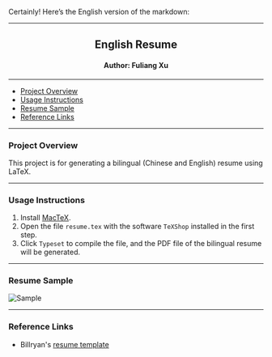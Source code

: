 Certainly! Here’s the English version of the markdown:

****

##  <center>English Resume</center>
#### <center>Author: Fuliang Xu</center>

****

*   [Project Overview](#intro)
*   [Usage Instructions](#usage)
*   [Resume Sample](#demo)
*   [Reference Links](#link)

****

###  <a name="intro">Project Overview</a>

This project is for generating a bilingual (Chinese and English) resume using LaTeX.

****

###  <a name="usage">Usage Instructions</a>

1. Install [MacTeX](https://tug.org/mactex/mactex-download.html).
2. Open the file `resume.tex` with the software `TeXShop` installed in the first step.
3. Click `Typeset` to compile the file, and the PDF file of the bilingual resume will be generated.

****

### <a name="demo">Resume Sample</a>

![Sample](https://github.com/houjp/resume/blob/master/imgs/demo.jpeg?raw=true)

****

###  <a name="link">Reference Links</a>

- Billryan's [resume template](https://github.com/billryan/resume/)

